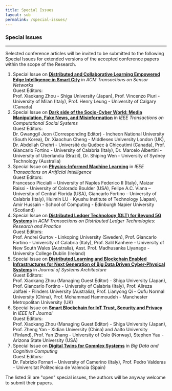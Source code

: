 ```yaml
---
title: Special Issues
layout: sub
permalink: /special-issues/
---
```


<h3>Special Issues</h3>
<hr/>

<p>
Selected conference articles will be invited to be submitted to the following Special Issues for extended versions of the accepted conference papers within the scope of the Research.
</p>

<ol>

<li>Special Issue on <a href="/2022/assets/files/si/ACM_TOSN_CFP1210.pdf" target=_new><b>Distributed and Collaborative Learning Empowered Edge Intelligence in Smart City</b></a> in <i>ACM Transactions on Sensor Networks</i>
<br/>
Guest Editors:
<br/>
Prof. Xiaokang Zhou - Shiga University (Japan), Prof. Vincenzo Piuri - University of Milan (Italy), Prof. Henry Leung - University of Calgary (Canada)
</li>

<li>Special Issue on <a href="/2022/assets/files/si/220412_IEEE TCSS_SI.pdf" target=_new><b>Dark side of the Socio-Cyber World: Media Manipulation, Fake News, and Misinformation</b></a> in <i>IEEE Transactions on Computational Social Systems</i>
<br/>
Guest Editors:
<br/>
Dr. Gwanggil Jeon (Corresponding Editor) - Incheon National University (South Korea), Dr. Xiaochun Cheng - Middlesex University London (UK), Dr. Abdellah Chehri - Université du Québec à Chicoutimi (Canada), Prof. Giancarlo Fortino - University of Calabria (Italy), Dr. Marcelo Albertini - University of Uberlandia (Brazil), Dr. Shiping Wen - University of Sydney Technology (Australia)
</li>

<li>Special Issue on <a href="/2022/assets/files/si/IEEE_TAI_2022.pdf" target=_new><b>Physics-Informed Machine Learning</b></a> in <i>IEEE Transactions on Artificial Intelligence</i>
<br/>
Guest Editors:
<br/>
Francesco Piccialli – University of Naples Federico II (Italy), Maizar Raissi - University of Colorado Boulder (USA), Felipe A.C. Viana – University of Central Florida (USA), Giancarlo Fortino – University of Calabria (Italy), Huimin LU - Kyushu Institute of Technology (Japan), Amir Hussain - School of Computing - Edinburgh Napier University (Scotland)
</li>

<li>Special Issue on <a href="/2022/assets/files/si/DLT_SI_Beyond5G.pdf" target=_new><b> Distributed Ledger Technology (DLT) for Beyond 5G Systems</b></a> in <i>ACM Transactions on Distributed Ledger Technologies: Research and Practice</i>
<br/>
Guest Editors:
<br/>
Prof. Andrei Gurtov - Linkoping University (Sweden), Prof. Giancarlo Fortino - University of Calabria (Italy), Prof. Salil Kanhere - University of New South Wales (Australia), Asst. Prof. Madhusanka Liyanage - University College Dublin (Ireland)
</li>

<li>Special Issue on <a href="/2022/assets/files/si/JSA_SI_0331.pdf" target=_new><b> Distributed Learning and Blockchain Enabled Infrastructures for Next Generation of Big Data Driven Cyber-Physical Systems</b></a> in <i>Journal of Systems Architecture</i>
<br/>
Guest Editors:
<br/>
Prof. Xiaokang Zhou (Managing Guest Editor) - Shiga University (Japan), Prof. Giancarlo Fortino - University of Calabria (Italy), Prof. Alireza Jolfaei - Flinders University (Australia), Prof. Lianyong Qi - Qufu Normal University (China), Prof. Mohammad Hammoudeh - Manchester Metropolitan University (UK)
</li>

<li>Special Issue on <a href="/2022/assets/files/si/IEEEIoT-SmartBlockchain-TSP.pdf" target=_new><b> Smart Blockchain for IoT Trust, Security and Privacy</b></a> in <i>IEEE IoT Journal</i>
<br/>
Guest Editors:
<br/>
Prof. Xiaokang Zhou (Managing Guest Editor) - Shiga University (Japan), Prof. Zheng Yan - Xidian University (China) and Aalto University (Finland), Prof. Yan Zhang - University of Oslo (Norway), Stephen Yau - Arizona State University (USA)
</li>

<li>Special Issue on <a href="/2022/assets/files/si/DigitalTwinsforComplexSystems.pdf" target=_new><b> Digital Twins for Complex Systems</b></a> in <i>Big Data and Cognitive Computing</i>
<br/>
Guest Editors:
<br/>
Dr. Fabrizio Fornari – University of Camerino (Italy), Prof. Pedro Valderas - Universitat Politecnica de Valencia (Spain)
</li>

</ol>

<p>
The listed SI are "open" special issues, the authors will be anyway welcome to submit their papers.
</p>
